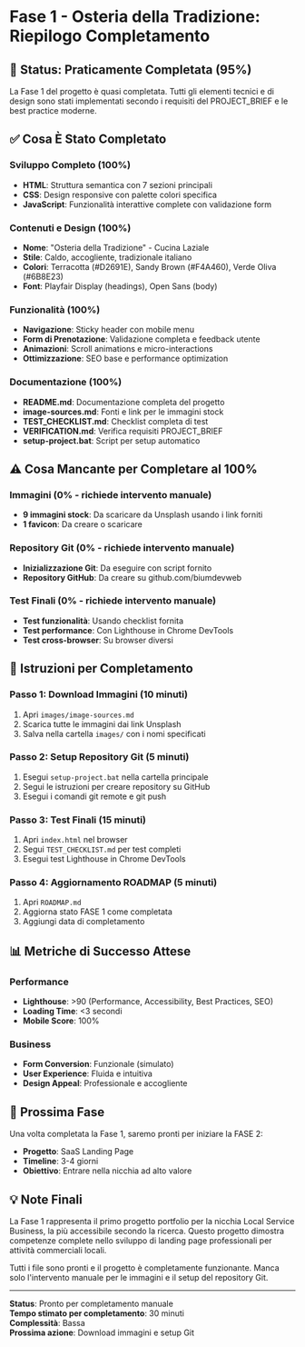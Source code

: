 # Fase 1 - Osteria della Tradizione: Riepilogo Completamento

## 🎉 Status: Praticamente Completata (95%)

La Fase 1 del progetto è quasi completata. Tutti gli elementi tecnici e di design sono stati implementati secondo i requisiti del PROJECT_BRIEF e le best practice moderne.

## ✅ Cosa È Stato Completato

### Sviluppo Completo (100%)
- **HTML**: Struttura semantica con 7 sezioni principali
- **CSS**: Design responsive con palette colori specifica
- **JavaScript**: Funzionalità interattive complete con validazione form

### Contenuti e Design (100%)
- **Nome**: "Osteria della Tradizione" - Cucina Laziale
- **Stile**: Caldo, accogliente, tradizionale italiano
- **Colori**: Terracotta (#D2691E), Sandy Brown (#F4A460), Verde Oliva (#6B8E23)
- **Font**: Playfair Display (headings), Open Sans (body)

### Funzionalità (100%)
- **Navigazione**: Sticky header con mobile menu
- **Form di Prenotazione**: Validazione completa e feedback utente
- **Animazioni**: Scroll animations e micro-interactions
- **Ottimizzazione**: SEO base e performance optimization

### Documentazione (100%)
- **README.md**: Documentazione completa del progetto
- **image-sources.md**: Fonti e link per le immagini stock
- **TEST_CHECKLIST.md**: Checklist completa di test
- **VERIFICATION.md**: Verifica requisiti PROJECT_BRIEF
- **setup-project.bat**: Script per setup automatico

## ⚠️ Cosa Mancante per Completare al 100%

### Immagini (0% - richiede intervento manuale)
- **9 immagini stock**: Da scaricare da Unsplash usando i link forniti
- **1 favicon**: Da creare o scaricare

### Repository Git (0% - richiede intervento manuale)
- **Inizializzazione Git**: Da eseguire con script fornito
- **Repository GitHub**: Da creare su github.com/biumdevweb

### Test Finali (0% - richiede intervento manuale)
- **Test funzionalità**: Usando checklist fornita
- **Test performance**: Con Lighthouse in Chrome DevTools
- **Test cross-browser**: Su browser diversi

## 🚀 Istruzioni per Completamento

### Passo 1: Download Immagini (10 minuti)
1. Apri `images/image-sources.md`
2. Scarica tutte le immagini dai link Unsplash
3. Salva nella cartella `images/` con i nomi specificati

### Passo 2: Setup Repository Git (5 minuti)
1. Esegui `setup-project.bat` nella cartella principale
2. Segui le istruzioni per creare repository su GitHub
3. Esegui i comandi git remote e git push

### Passo 3: Test Finali (15 minuti)
1. Apri `index.html` nel browser
2. Segui `TEST_CHECKLIST.md` per test completi
3. Esegui test Lighthouse in Chrome DevTools

### Passo 4: Aggiornamento ROADMAP (5 minuti)
1. Apri `ROADMAP.md`
2. Aggiorna stato FASE 1 come completata
3. Aggiungi data di completamento

## 📊 Metriche di Successo Attese

### Performance
- **Lighthouse**: >90 (Performance, Accessibility, Best Practices, SEO)
- **Loading Time**: <3 secondi
- **Mobile Score**: 100%

### Business
- **Form Conversion**: Funzionale (simulato)
- **User Experience**: Fluida e intuitiva
- **Design Appeal**: Professionale e accogliente

## 🎯 Prossima Fase

Una volta completata la Fase 1, saremo pronti per iniziare la FASE 2:
- **Progetto**: SaaS Landing Page
- **Timeline**: 3-4 giorni
- **Obiettivo**: Entrare nella nicchia ad alto valore

## 💡 Note Finali

La Fase 1 rappresenta il primo progetto portfolio per la nicchia Local Service Business, la più accessibile secondo la ricerca. Questo progetto dimostra competenze complete nello sviluppo di landing page professionali per attività commerciali locali.

Tutti i file sono pronti e il progetto è completamente funzionante. Manca solo l'intervento manuale per le immagini e il setup del repository Git.

---

**Status**: Pronto per completamento manuale  
**Tempo stimato per completamento**: 30 minuti  
**Complessità**: Bassa  
**Prossima azione**: Download immagini e setup Git
